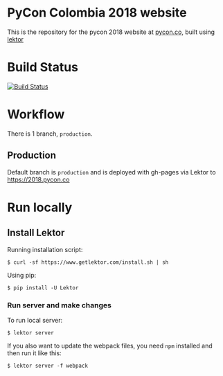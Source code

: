 # PyCon Colombia 2018 website

This is the repository for the pycon 2018 website at [pycon.co](https://pycon.co/), built using [lektor](https://www.getlektor.com)

# Build Status

[![Build Status](https://travis-ci.org/PyConColombia/website-2018.svg?branch=production)](https://travis-ci.org/PyConColombia/website-2018)

# Workflow

There is 1 branch, `production`.

## Production

Default branch is `production` and is deployed with gh-pages via Lektor to https://2018.pycon.co 

# Run locally

## Install Lektor

Running installation script:
```
$ curl -sf https://www.getlektor.com/install.sh | sh
```

Using pip:
```
$ pip install -U Lektor
```

### Run server and make changes

To run local server:

```
$ lektor server
```

If you also want to update the webpack files, you need `npm` installed
and then run it like this:

```
$ lektor server -f webpack
```
